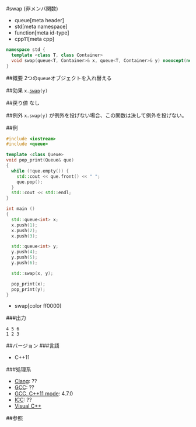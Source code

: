#swap (非メンバ関数)
* queue[meta header]
* std[meta namespace]
* function[meta id-type]
* cpp11[meta cpp]

```cpp
namespace std {
  template <class T, class Container>
  void swap(queue<T, Container>& x, queue<T, Container>& y) noexcept(noexcept(x.swap(y)));
}
```

##概要
2つの`queue`オブジェクトを入れ替える


##効果
`x.`[`swap`](./swap.md)`(y)`


##戻り値
なし


##例外
`x.swap(y)` が例外を投げない場合、この関数は決して例外を投げない。


##例
```cpp
#include <iostream>
#include <queue>

template <class Queue>
void pop_print(Queue& que)
{
  while (!que.empty()) {
    std::cout << que.front() << " ";
    que.pop();
  }
  std::cout << std::endl;
}

int main ()
{
  std::queue<int> x;
  x.push(1);
  x.push(2);
  x.push(3);

  std::queue<int> y;
  y.push(4);
  y.push(5);
  y.push(6);

  std::swap(x, y);

  pop_print(x);
  pop_print(y);
}
```
* swap[color ff0000]

###出力
```
4 5 6 
1 2 3 
```

##バージョン
###言語
- C++11

###処理系
- [Clang](/implementation.md#clang): ??
- [GCC](/implementation.md#gcc): ??
- [GCC, C++11 mode](/implementation.md#gcc): 4.7.0
- [ICC](/implementation.md#icc): ??
- [Visual C++](/implementation.md#visual_cpp)


##参照

